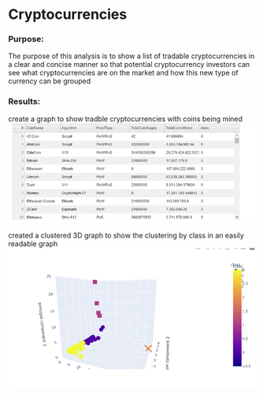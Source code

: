 # Cryptocurrencies
### Purpose:
The purpose of this analysis is to show a list of tradable cryptocurrencies in a clear and concise manner so that potential cryptocurrency investors can see what cryptocurrencies are on the market and how this new type of currency can be grouped 

### Results:
create a graph to show tradble cryptocurrencies with coins being mined 
![pic1](https://github.com/Kbeat438/Cryptocurrencies/blob/main/images/tradable%20cryptocurrencies%20table%20.png)

created a clustered 3D graph to show the clustering by class in an easily readable graph
![pic2](https://github.com/Kbeat438/Cryptocurrencies/blob/main/images/3D%20clustered%20graph.png)


